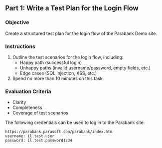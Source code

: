 ## Part 1: Write a Test Plan for the Login Flow

### Objective
Create a structured test plan for the login flow of the Parabank Demo site.

### Instructions
1. Outline the test scenarios for the login flow, including:
   - Happy path (successful login)
   - Unhappy paths (invalid username/password, empty fields, etc.)
   - Edge cases (SQL injection, XSS, etc.)
2. Spend no more than 10 minutes on this task.

### Evaluation Criteria
- Clarity
- Completeness
- Coverage of test scenarios

The following credentials can be used to log in to the Parabank site:
```
https://parabank.parasoft.com/parabank/index.htm
username: il.test.user
password: il.test.password1234
```
